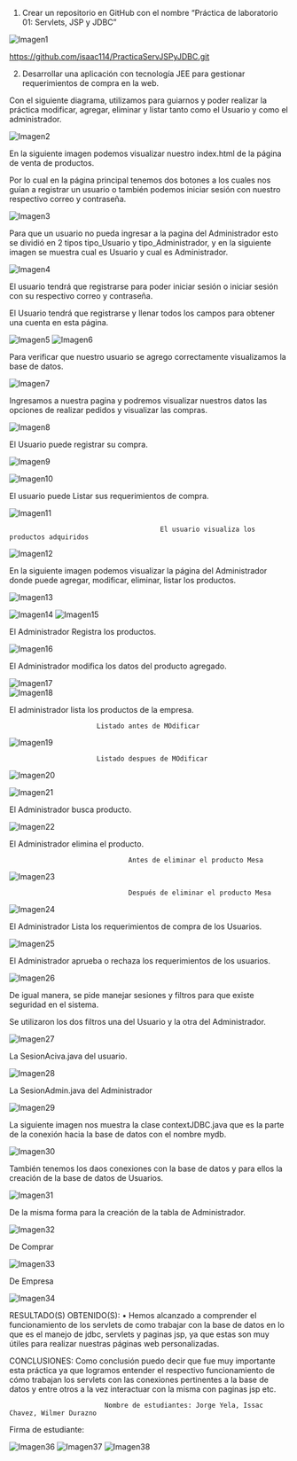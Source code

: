 1.	Crear un repositorio en GitHub con el nombre “Práctica de laboratorio 01: Servlets, JSP y JDBC”

![Imagen1](https://user-images.githubusercontent.com/34029478/102235464-596eab00-3ec0-11eb-8bdf-c991ead73cd5.png)
 
https://github.com/isaac114/PracticaServJSPyJDBC.git

2.	Desarrollar una aplicación con tecnología JEE para gestionar requerimientos de compra en la web.

Con el siguiente diagrama, utilizamos para guiarnos y poder realizar la práctica modificar, agregar, eliminar y listar tanto como el Usuario y como el administrador.

![Imagen2](https://user-images.githubusercontent.com/34029478/102235477-5c699b80-3ec0-11eb-89a0-f9817764e89a.png)
 
En la siguiente imagen podemos visualizar nuestro index.html de la página de venta de productos.

Por lo cual en la página principal tenemos dos botones a los cuales nos guían a registrar un usuario o también podemos iniciar sesión con nuestro respectivo correo y contraseña.

![Imagen3](https://user-images.githubusercontent.com/34029478/102235482-5d9ac880-3ec0-11eb-9c1a-dc8c739d7d1f.png) 

Para que un usuario no pueda ingresar a la pagina del Administrador esto se dividió en 2 tipos tipo_Usuario y tipo_Administrador, y en la siguiente imagen se muestra cual es Usuario y cual es Administrador.

 ![Imagen4](https://user-images.githubusercontent.com/34029478/102235496-61c6e600-3ec0-11eb-883f-ce84d0734400.png)

El usuario tendrá que registrarse para poder iniciar sesión o iniciar sesión con su respectivo correo y contraseña.

El Usuario tendrá que registrarse y llenar todos los campos para obtener una cuenta en esta página.

![Imagen5](https://user-images.githubusercontent.com/34029478/102235501-62f81300-3ec0-11eb-8faf-173475d196e8.png)
![Imagen6](https://user-images.githubusercontent.com/34029478/102235505-64294000-3ec0-11eb-882f-aab5cad1e8bc.png)

Para verificar que nuestro usuario se agrego correctamente visualizamos la base de datos.
 
![Imagen7](https://user-images.githubusercontent.com/34029478/102235506-64c1d680-3ec0-11eb-96a9-2d3451069a2a.png)


Ingresamos a nuestra pagina y podremos visualizar nuestros datos las opciones de realizar pedidos y visualizar las compras.

 ![Imagen8](https://user-images.githubusercontent.com/34029478/102235514-668b9a00-3ec0-11eb-80fe-019306956266.png)

El Usuario puede registrar su compra.

![Imagen9](https://user-images.githubusercontent.com/34029478/102235517-67243080-3ec0-11eb-98f5-c481f3aa8cc8.png)

![Imagen10](https://user-images.githubusercontent.com/34029478/102235522-68555d80-3ec0-11eb-8de0-61a331747f12.png)


El usuario puede Listar sus requerimientos de compra.

 ![Imagen11](https://user-images.githubusercontent.com/34029478/102235525-68edf400-3ec0-11eb-8aaf-6f779159d4cb.png)
 
                                          El usuario visualiza los productos adquiridos
     
![Imagen12](https://user-images.githubusercontent.com/34029478/102235529-6a1f2100-3ec0-11eb-98f8-8b54bb0049a5.png)


En la siguiente imagen podemos visualizar la página del Administrador donde puede agregar, modificar, eliminar, listar los productos.
 
![Imagen13](https://user-images.githubusercontent.com/34029478/102235532-6ab7b780-3ec0-11eb-85d2-3ec5f94fb813.png)

![Imagen14](https://user-images.githubusercontent.com/34029478/102235537-6be8e480-3ec0-11eb-88a9-b88f0acaf50a.png)
![Imagen15](https://user-images.githubusercontent.com/34029478/102235541-6d1a1180-3ec0-11eb-9b78-2feb4632ec30.png)

El Administrador Registra los productos.

![Imagen16](https://user-images.githubusercontent.com/34029478/102235552-6ee3d500-3ec0-11eb-9375-55745de30ceb.png)

El Administrador modifica los datos del producto agregado.
 
![Imagen17](https://user-images.githubusercontent.com/34029478/102235554-70150200-3ec0-11eb-9dca-5c32b5ca6fb1.png)  
![Imagen18](https://user-images.githubusercontent.com/34029478/102235557-71462f00-3ec0-11eb-80a0-d4376641092a.png)

El administrador lista los productos de la empresa.

                          Listado antes de MOdificar
![Imagen19](https://user-images.githubusercontent.com/34029478/102235562-72775c00-3ec0-11eb-83bd-21e85da38037.png)

                          Listado despues de MOdificar

![Imagen20](https://user-images.githubusercontent.com/34029478/102235565-74411f80-3ec0-11eb-8ca6-bc135264dd94.png)

![Imagen21](https://user-images.githubusercontent.com/34029478/102235573-75724c80-3ec0-11eb-93e1-0ca4904beb66.png)

El Administrador busca producto.

![Imagen22](https://user-images.githubusercontent.com/34029478/102235576-76a37980-3ec0-11eb-9a14-5c48f68d14cc.png)

El Administrador elimina el producto.



                                  Antes de eliminar el producto Mesa
                                  
![Imagen23](https://user-images.githubusercontent.com/34029478/102235586-786d3d00-3ec0-11eb-86d2-a527e2c10ec0.png)

                                  Después de eliminar el producto Mesa
                                  
![Imagen24](https://user-images.githubusercontent.com/34029478/102235588-7905d380-3ec0-11eb-9ed8-41e65c60d41c.png)


El Administrador Lista los requerimientos de compra de los Usuarios.

 ![Imagen25](https://user-images.githubusercontent.com/34029478/102235591-7a370080-3ec0-11eb-8f7d-8b017beb6c2c.png)


El Administrador aprueba o rechaza los requerimientos de los usuarios.

![Imagen26](https://user-images.githubusercontent.com/34029478/102235597-7b682d80-3ec0-11eb-8ac6-d41763fc238b.png)



De igual manera, se pide manejar sesiones y filtros para que existe seguridad en el sistema. 

Se utilizaron los dos filtros una del Usuario y la otra del Administrador.

![Imagen27](https://user-images.githubusercontent.com/34029478/102235601-7c995a80-3ec0-11eb-9304-796bbd536df8.png) 


La SesionAciva.java del usuario.

 ![Imagen28](https://user-images.githubusercontent.com/34029478/102235608-7e631e00-3ec0-11eb-8c41-df6e9aa5b3a9.png)

La SesionAdmin.java del Administrador

![Imagen29](https://user-images.githubusercontent.com/34029478/102235612-7f944b00-3ec0-11eb-8349-6f4ebb9766e4.png)
 
La siguiente imagen nos muestra la clase contextJDBC.java que es la parte de la conexión hacia la base de datos con el nombre mydb.

![Imagen30](https://user-images.githubusercontent.com/34029478/102235613-80c57800-3ec0-11eb-96b5-8184f59817e4.png)

También tenemos los daos conexiones con la base de datos y para ellos la creación de la base de datos de Usuarios.
 
![Imagen31](https://user-images.githubusercontent.com/34029478/102235621-828f3b80-3ec0-11eb-8da4-83812a5c6a9b.png)

De la misma forma para la creación de la tabla de Administrador.

 ![Imagen32](https://user-images.githubusercontent.com/34029478/102235626-83c06880-3ec0-11eb-85d5-cc0b9ef5456d.png)

De Comprar

![Imagen33](https://user-images.githubusercontent.com/34029478/102235631-8622c280-3ec0-11eb-8e2d-a9aa691975a6.png)

De Empresa

![Imagen34](https://user-images.githubusercontent.com/34029478/102235637-86bb5900-3ec0-11eb-8b1a-07770659487f.png)



RESULTADO(S) OBTENIDO(S):
•	Hemos alcanzado a comprender el funcionamiento de los servlets de como trabajar con la base de datos en lo que es el manejo de jdbc, servlets y paginas jsp, ya que estas son muy útiles para realizar nuestras páginas web personalizadas.

CONCLUSIONES: 
Como conclusión puedo decir que fue muy importante esta práctica ya que logramos entender el respectivo funcionamiento de cómo trabajan los servlets con las conexiones pertinentes a la base de datos y entre otros a la vez interactuar con la misma con paginas jsp etc.

                            Nombre de estudiantes: Jorge Yela, Issac Chavez, Wilmer Durazno

Firma de estudiante:

![Imagen36](https://user-images.githubusercontent.com/34029478/102237078-40ff9000-3ec2-11eb-851e-d595d365d944.png)
![Imagen37](https://user-images.githubusercontent.com/34029478/102237081-4230bd00-3ec2-11eb-8b97-1cb422f16efd.png)
![Imagen38](https://user-images.githubusercontent.com/34029478/102237085-42c95380-3ec2-11eb-8a5e-3722f92ab8f6.jpg)

